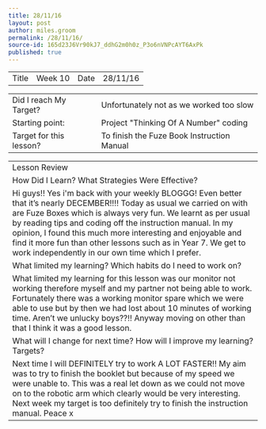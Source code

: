```yaml
---
title: 28/11/16
layout: post
author: miles.groom
permalink: /28/11/16/
source-id: 165d23J6Vr90kJ7_ddhG2m0h0z_P3o6nVNPcAYT6AxPk
published: true
---
```

<table>
  <tr>
    <td>Title</td>
    <td>Week 10</td>
    <td>Date</td>
    <td>28/11/16</td>
  </tr>
</table>


<table>
  <tr>
    <td>Did I reach My Target?</td>
    <td>Unfortunately not as we worked too slow</td>
  </tr>
  <tr>
    <td>Starting point:</td>
    <td>Project "Thinking Of A Number" coding </td>
  </tr>
  <tr>
    <td>Target for this lesson?</td>
    <td>To finish the Fuze Book Instruction Manual</td>
  </tr>
</table>


<table>
  <tr>
    <td>Lesson Review</td>
  </tr>
  <tr>
    <td>How Did I Learn? What Strategies Were Effective?</td>
  </tr>
  <tr>
    <td>Hi guys!! Yes i'm back with your weekly BLOGGG! Even better that it’s nearly DECEMBER!!!!
Today as usual we carried on with are Fuze Boxes which is always very fun. We learnt as per usual by reading tips and coding off the instruction manual. In my opinion, I found this much more interesting and enjoyable and find it more fun than other lessons such as in Year 7. We get to work independently in our own time which I prefer.</td>
  </tr>
  <tr>
    <td>What limited my learning? Which habits do I need to work on? </td>
  </tr>
  <tr>
    <td>What limited my learning for this lesson was our monitor not working therefore myself and my partner not being able to work. Fortunately there was a working monitor spare which we were able to use but by then we had lost about 10 minutes of working time. Aren’t we unlucky boys??!! Anyway moving on other than that I think it was a good lesson.</td>
  </tr>
  <tr>
    <td>What will I change for next time? How will I improve my learning? Targets?</td>
  </tr>
  <tr>
    <td>Next time I will DEFINITELY try to work A LOT FASTER!! My aim was to try to finish the booklet but because of my speed we were unable to. This was a real let down as we could not move on to the robotic arm which clearly would be very interesting. Next week my target is too definitely try to finish the instruction manual.
Peace x</td>
  </tr>
</table>


